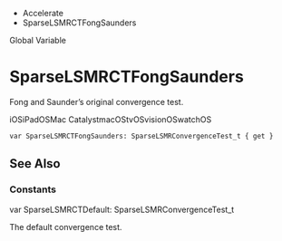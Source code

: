 

- Accelerate
-  SparseLSMRCTFongSaunders 

Global Variable

# SparseLSMRCTFongSaunders

Fong and Saunder’s original convergence test.

iOSiPadOSMac CatalystmacOStvOSvisionOSwatchOS

``` source
var SparseLSMRCTFongSaunders: SparseLSMRConvergenceTest_t { get }
```

## See Also

### Constants

var SparseLSMRCTDefault: SparseLSMRConvergenceTest_t

The default convergence test.

